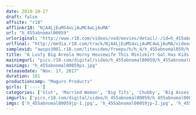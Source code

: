 ```yaml
---
date: 2018-10-27
draft: false
affsite: "r18"
afflinkr18: "NjA4LjEuMS4xLjAuMC4wLjAuMA"
url: "h_455abnomal00059"
urloriginal: "http://www.r18.com/videos/vod/movies/detail/-/id=h_455abnomal00059"
urlfinal: "http://media.r18.com/track/NjA4LjEuMS4xLjAuMC4wLjAuMA/videos/vod/movies/detail/-/id=h_455abnomal00059"
samplevid: "awspv3001.r18.com/litevideo/freepv/h/h_4/h_455abnomal059/h_455abnomal059_dmb_w.mp4"
title: "A Lusty Big Areola Horny Housewife This Miniskirt Gal Has Kids And Is An Ultra Horny Slut!"
mainimgurl: "pics.r18.com/digital/video/h_455abnomal00059/h_455abnomal00059ps.jpg"
mainimgs: "h_455abnomal00059ps.jpg"
releasedate: "Nov. 17, 2017"
duration: 181
productioncomp: "Maguro Products"
girls: ['----']
categories: ['Slut', 'Married Woman', 'Big Tits', 'Chubby', 'Big Asses', 'Gym Clothes', 'Miniskirt', 'Outdoor', 'Documentary', 'Hi-Def']
imgurls: ['pics.r18.com/digital/video/h_455abnomal00059/h_455abnomal00059jp-1.jpg', 'pics.r18.com/digital/video/h_455abnomal00059/h_455abnomal00059jp-2.jpg', 'pics.r18.com/digital/video/h_455abnomal00059/h_455abnomal00059jp-3.jpg', 'pics.r18.com/digital/video/h_455abnomal00059/h_455abnomal00059jp-4.jpg', 'pics.r18.com/digital/video/h_455abnomal00059/h_455abnomal00059jp-5.jpg', 'pics.r18.com/digital/video/h_455abnomal00059/h_455abnomal00059jp-6.jpg', 'pics.r18.com/digital/video/h_455abnomal00059/h_455abnomal00059jp-7.jpg', 'pics.r18.com/digital/video/h_455abnomal00059/h_455abnomal00059jp-8.jpg', 'pics.r18.com/digital/video/h_455abnomal00059/h_455abnomal00059jp-9.jpg', 'pics.r18.com/digital/video/h_455abnomal00059/h_455abnomal00059jp-10.jpg', 'pics.r18.com/digital/video/h_455abnomal00059/h_455abnomal00059jp-11.jpg', 'pics.r18.com/digital/video/h_455abnomal00059/h_455abnomal00059jp-12.jpg', 'pics.r18.com/digital/video/h_455abnomal00059/h_455abnomal00059jp-13.jpg', 'pics.r18.com/digital/video/h_455abnomal00059/h_455abnomal00059jp-14.jpg', 'pics.r18.com/digital/video/h_455abnomal00059/h_455abnomal00059jp-15.jpg', 'pics.r18.com/digital/video/h_455abnomal00059/h_455abnomal00059jp-16.jpg', 'pics.r18.com/digital/video/h_455abnomal00059/h_455abnomal00059jp-17.jpg', 'pics.r18.com/digital/video/h_455abnomal00059/h_455abnomal00059jp-18.jpg', 'pics.r18.com/digital/video/h_455abnomal00059/h_455abnomal00059jp-19.jpg', 'pics.r18.com/digital/video/h_455abnomal00059/h_455abnomal00059jp-20.jpg']
imgs: ['h_455abnomal00059jp-1.jpg', 'h_455abnomal00059jp-2.jpg', 'h_455abnomal00059jp-3.jpg', 'h_455abnomal00059jp-4.jpg', 'h_455abnomal00059jp-5.jpg', 'h_455abnomal00059jp-6.jpg', 'h_455abnomal00059jp-7.jpg', 'h_455abnomal00059jp-8.jpg', 'h_455abnomal00059jp-9.jpg', 'h_455abnomal00059jp-10.jpg', 'h_455abnomal00059jp-11.jpg', 'h_455abnomal00059jp-12.jpg', 'h_455abnomal00059jp-13.jpg', 'h_455abnomal00059jp-14.jpg', 'h_455abnomal00059jp-15.jpg', 'h_455abnomal00059jp-16.jpg', 'h_455abnomal00059jp-17.jpg', 'h_455abnomal00059jp-18.jpg', 'h_455abnomal00059jp-19.jpg', 'h_455abnomal00059jp-20.jpg']
---
```

